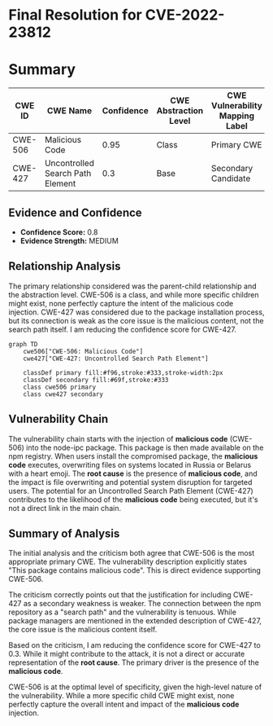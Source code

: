 # Final Resolution for CVE-2022-23812

# Summary
| CWE ID | CWE Name | Confidence | CWE Abstraction Level | CWE Vulnerability Mapping Label | CWE-Vulnerability Mapping Notes |
|---|---|---|---|---|---|
| CWE-506 | Malicious Code | 0.95 | Class | Primary CWE | Allowed-with-Review |
| CWE-427 | Uncontrolled Search Path Element | 0.3 | Base | Secondary Candidate | Allowed |

## Evidence and Confidence

*   **Confidence Score:** 0.8
*   **Evidence Strength:** MEDIUM

## Relationship Analysis
The primary relationship considered was the parent-child relationship and the abstraction level. CWE-506 is a class, and while more specific children might exist, none perfectly capture the intent of the malicious code injection. CWE-427 was considered due to the package installation process, but its connection is weak as the core issue is the malicious content, not the search path itself. I am reducing the confidence score for CWE-427.

```mermaid
graph TD
    cwe506["CWE-506: Malicious Code"]
    cwe427["CWE-427: Uncontrolled Search Path Element"]
    
    classDef primary fill:#f96,stroke:#333,stroke-width:2px
    classDef secondary fill:#69f,stroke:#333
    class cwe506 primary
    class cwe427 secondary
```

## Vulnerability Chain
The vulnerability chain starts with the injection of **malicious code** (CWE-506) into the node-ipc package. This package is then made available on the npm registry. When users install the compromised package, the **malicious code** executes, overwriting files on systems located in Russia or Belarus with a heart emoji. The **root cause** is the presence of **malicious code**, and the impact is file overwriting and potential system disruption for targeted users. The potential for an Uncontrolled Search Path Element (CWE-427) contributes to the likelihood of the **malicious code** being executed, but it's not a direct link in the main chain.

## Summary of Analysis
The initial analysis and the criticism both agree that CWE-506 is the most appropriate primary CWE. The vulnerability description explicitly states "This package contains malicious code". This is direct evidence supporting CWE-506.

The criticism correctly points out that the justification for including CWE-427 as a secondary weakness is weaker. The connection between the npm repository as a "search path" and the vulnerability is tenuous. While package managers are mentioned in the extended description of CWE-427, the core issue is the malicious content itself.

Based on the criticism, I am reducing the confidence score for CWE-427 to 0.3. While it might contribute to the attack, it is not a direct or accurate representation of the **root cause**. The primary driver is the presence of the **malicious code**.

CWE-506 is at the optimal level of specificity, given the high-level nature of the vulnerability. While a more specific child CWE might exist, none perfectly capture the overall intent and impact of the **malicious code** injection.